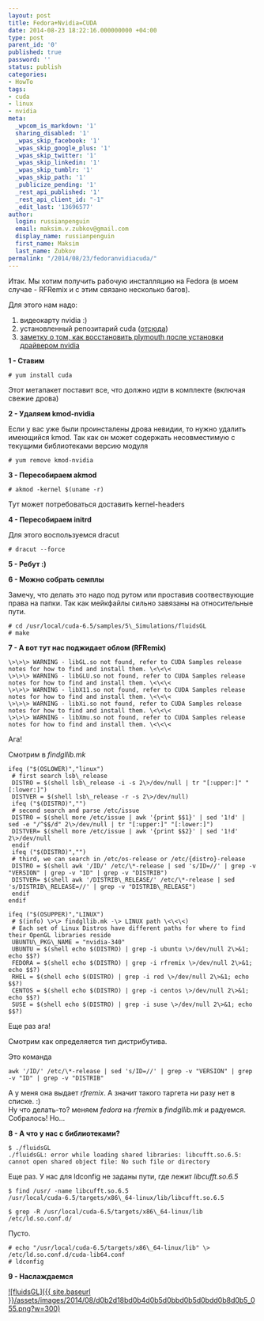 ```yaml
---
layout: post
title: Fedora+Nvidia=CUDA
date: 2014-08-23 18:22:16.000000000 +04:00
type: post
parent_id: '0'
published: true
password: ''
status: publish
categories:
- HowTo
tags:
- cuda
- linux
- nvidia
meta:
  _wpcom_is_markdown: '1'
  sharing_disabled: '1'
  _wpas_skip_facebook: '1'
  _wpas_skip_google_plus: '1'
  _wpas_skip_twitter: '1'
  _wpas_skip_linkedin: '1'
  _wpas_skip_tumblr: '1'
  _wpas_skip_path: '1'
  _publicize_pending: '1'
  _rest_api_published: '1'
  _rest_api_client_id: "-1"
  _edit_last: '13696577'
author:
  login: russianpenguin
  email: maksim.v.zubkov@gmail.com
  display_name: russianpenguin
  first_name: Maksim
  last_name: Zubkov
permalink: "/2014/08/23/fedoranvidiacuda/"
---
```

Итак. Мы хотим получить рабочую инсталляцию на Fedora (в моем случае - RFRemix и с этим связано несколько багов).

Для этого нам надо:

1. видеокарту nvidia :)
2. установленный репозитарий cuda ([отсюда](https://developer.nvidia.com/cuda-downloads "CUDA Toolkit downloads"))
3. [заметку о том, как восстановить plymouth после установки драйвером nvidia](http://www.if-not-true-then-false.com/2014/fedora-20-nvidia-guide/ "Fedora 20 nVidia Drivers Install / Uninstall / Restore Plymouth")

**1 - Ставим**

```shell
# yum install cuda
```

Этот метапакет поставит все, что должно идти в комплекте (включая свежие дрова)

**2 - Удаляем kmod-nvidia**

Если у вас уже были проинсталены дрова невидии, то нужно удалить имеющийся kmod. Так как он может содержать несовместимую с текущими библиотеками версию модуля

```shell
# yum remove kmod-nvidia
```

**3 - Пересобираем akmod**

```shell
# akmod -kernel $(uname -r)
```

Тут может потребоваться доставить kernel-headers

**4 - Пересобираем initrd**

Для этого воспользуемся dracut

```shell
# dracut --force
```

**5 - Ребут :)**

**6 - Можно собрать семплы**

Замечу, что делать это надо под рутом или проставив соотвествующие права на папки. Так как мейкфайлы сильно завязаны на относительные пути.

```shell
# cd /usr/local/cuda-6.5/samples/5\_Simulations/fluidsGL  
# make
```

**7 - А вот тут нас поджидает облом (RFRemix)**

```shell
\>\>\> WARNING - libGL.so not found, refer to CUDA Samples release notes for how to find and install them. \<\<\<  
\>\>\> WARNING - libGLU.so not found, refer to CUDA Samples release notes for how to find and install them. \<\<\<  
\>\>\> WARNING - libX11.so not found, refer to CUDA Samples release notes for how to find and install them. \<\<\<  
\>\>\> WARNING - libXi.so not found, refer to CUDA Samples release notes for how to find and install them. \<\<\<  
\>\>\> WARNING - libXmu.so not found, refer to CUDA Samples release notes for how to find and install them. \<\<\<
```

Ага!

Смотрим в _findgllib.mk_

```shell
ifeq ("$(OSLOWER)","linux")  
 # first search lsb\_release  
 DISTRO = $(shell lsb\_release -i -s 2\>/dev/null | tr "[:upper:]" "[:lower:]")  
 DISTVER = $(shell lsb\_release -r -s 2\>/dev/null)  
 ifeq ("$(DISTRO)","")  
 # second search and parse /etc/issue  
 DISTRO = $(shell more /etc/issue | awk '{print $$1}' | sed '1!d' | sed -e "/^$$/d" 2\>/dev/null | tr "[:upper:]" "[:lower:]")  
 DISTVER= $(shell more /etc/issue | awk '{print $$2}' | sed '1!d' 2\>/dev/null  
 endif  
 ifeq ("$(DISTRO)","")  
 # third, we can search in /etc/os-release or /etc/{distro}-release  
 DISTRO = $(shell awk '/ID/' /etc/\*-release | sed 's/ID=//' | grep -v "VERSION" | grep -v "ID" | grep -v "DISTRIB")  
 DISTVER= $(shell awk '/DISTRIB\_RELEASE/' /etc/\*-release | sed 's/DISTRIB\_RELEASE=//' | grep -v "DISTRIB\_RELEASE")  
 endif  
endif

ifeq ("$(OSUPPER)","LINUX")  
 # $(info) \>\> findgllib.mk -\> LINUX path \<\<\<)  
 # Each set of Linux Distros have different paths for where to find their OpenGL libraries reside  
 UBUNTU\_PKG\_NAME = "nvidia-340"  
 UBUNTU = $(shell echo $(DISTRO) | grep -i ubuntu \>/dev/null 2\>&1; echo $$?)  
 FEDORA = $(shell echo $(DISTRO) | grep -i rfremix \>/dev/null 2\>&1; echo $$?)  
 RHEL = $(shell echo $(DISTRO) | grep -i red \>/dev/null 2\>&1; echo $$?)  
 CENTOS = $(shell echo $(DISTRO) | grep -i centos \>/dev/null 2\>&1; echo $$?)  
 SUSE = $(shell echo $(DISTRO) | grep -i suse \>/dev/null 2\>&1; echo $$?)
```

Еще раз ага!

Смотрим как определяется тип дистрибутива.

Это команда

```shell
awk '/ID/' /etc/\*-release | sed 's/ID=//' | grep -v "VERSION" | grep -v "ID" | grep -v "DISTRIB"
```

А у меня она выдает _rfremix_. А значит такого таргета ни разу нет в списке. :)  
Ну что делать-то? меняем _fedora_ на _rfremix_ в _findgllib.mk_ и радуемся.  
Собралось! Но...

**8 - А что у нас с библиотеками?**

```shell
$ ./fluidsGL  
./fluidsGL: error while loading shared libraries: libcufft.so.6.5: cannot open shared object file: No such file or directory
```

Еще раз. У нас для ldconfig не заданы пути, где лежит _libcufft.so.6.5_

```shell
$ find /usr/ -name libcufft.so.6.5  
/usr/local/cuda-6.5/targets/x86\_64-linux/lib/libcufft.so.6.5
```

```shell
$ grep -R /usr/local/cuda-6.5/targets/x86\_64-linux/lib /etc/ld.so.conf.d/
```

Пусто.

```shell
# echo "/usr/local/cuda-6.5/targets/x86\_64-linux/lib" \> /etc/ld.so.conf.d/cuda-lib64.conf  
# ldconfig
```

**9 - Наслаждаемся**

[![fluidsGL]({{ site.baseurl }}/assets/images/2014/08/d0b2d18bd0b4d0b5d0bbd0b5d0bdd0b8d0b5_055.png?w=300)](https://russianpenguin.files.wordpress.com/2014/08/d0b2d18bd0b4d0b5d0bbd0b5d0bdd0b8d0b5_055.png)

